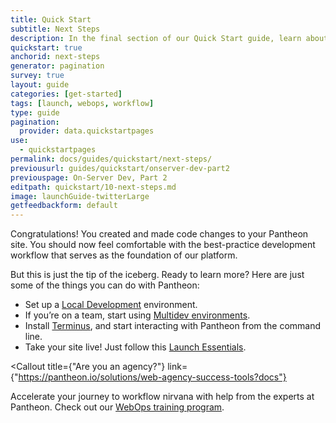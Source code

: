 ```yaml
---
title: Quick Start
subtitle: Next Steps
description: In the final section of our Quick Start guide, learn about common next steps for new Pantheon users.
quickstart: true
anchorid: next-steps
generator: pagination
survey: true
layout: guide
categories: [get-started]
tags: [launch, webops, workflow]
type: guide
pagination:
  provider: data.quickstartpages
use:
  - quickstartpages
permalink: docs/guides/quickstart/next-steps/
previousurl: guides/quickstart/onserver-dev-part2
previouspage: On-Server Dev, Part 2
editpath: quickstart/10-next-steps.md
image: launchGuide-twitterLarge
getfeedbackform: default
---
```


Congratulations! You created and made code changes to your Pantheon site. You should now feel comfortable with the best-practice development workflow that serves as the foundation of our platform.

But this is just the tip of the iceberg. Ready to learn more? Here are just some of the things you can do with Pantheon:

- Set up a [Local Development](/local-development) environment.
- If you’re on a team, start using [Multidev environments](/multidev).
- Install [Terminus](/terminus), and start interacting with Pantheon from the command line.
- Take your site live! Just follow this [Launch Essentials](/guides/launch).

<Callout
  title={"Are you an agency?"}
  link={"https://pantheon.io/solutions/web-agency-success-tools?docs"}
>

Accelerate your journey to workflow nirvana with help from the experts at
Pantheon. Check out our [WebOps training program](https://pantheon.io/solutions/web-agency-success-tools?docs).

</Callout>

